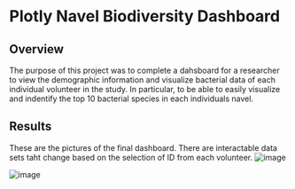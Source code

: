 # Plotly Navel Biodiversity Dashboard

## Overview
The purpose of this project was to complete a dahsboard for a researcher to view the demographic information and visualize bacterial data of each individual volunteer in the study. In particular, to be able to easily visualize and indentify the top 10 bacterial species in each individuals navel.

## Results
These are the pictures of the final dashboard. There are interactable data sets taht change based on the selection of ID from each volunteer. 
![image](https://user-images.githubusercontent.com/95777297/182005345-32625405-bb6d-41fb-a69d-180c33c471a1.png)

![image](https://user-images.githubusercontent.com/95777297/182005350-d4937dcb-ac25-4e95-819b-542b0b0be794.png)
